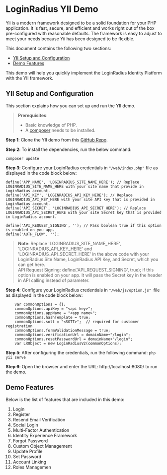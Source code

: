 # LoginRadius YII Demo

Yii is a modern framework designed to be a solid foundation for your PHP application. It is fast, secure, and efficient and works right out of the box pre-configured with reasonable defaults. The framework is easy to adjust to meet your needs because Yii has been designed to be flexible.

This document contains the following two sections: 

- [YII Setup and Configuration](#yiisetupandconfiguration0)
- [Demo Features ](#demofeatures1)

This demo will help you quickly implement the LoginRadius Identity Platform with the YII framework. 

## YII Setup and Configuration

This section explains how you can set up and run the YII demo.


> **Prerequisites**: 
>- Basic knowledge of PHP.
>- A [composer](https://getcomposer.org/download/) needs to be installed.

**Step 1**: Clone the YII demo from this [GitHub Repo](https://github.com/LoginRadius/php-sdk/tree/v2-yii-demo).

**Step 2**: To install the dependencies, run the below command:

    composer update

**Step 3**: Configure your LoginRadius credentials in `"/web/index.php"`  file as displayed in the code block below:


    define('APP_NAME', 'LOGINRADIUS_SITE_NAME_HERE'); // Replace LOGINRADIUS_SITE_NAME_HERE with your site name that provide in LoginRadius account.
    define('API_KEY', 'LOGINRADIUS_API_KEY_HERE'); // Replace LOGINRADIUS_API_KEY_HERE with your site API key that is provided in LoginRadius account.
    define('API_SECRET', 'LOGINRADIUS_API_SECRET_HERE'); // Replace LOGINRADIUS_API_SECRET_HERE with your site Secret key that is provided in LoginRadius account.

    define('API_REQUEST_SIGNING', ''); // Pass boolean true if this option is enabled on you app.
    define('AUTH_FLOW', '');

 
>**Note**: Replace 'LOGINRADIUS_SITE_NAME_HERE', 'LOGINRADIUS_API_KEY_HERE' and 'LOGINRADIUS_API_SECRET_HERE' in the above code with your LoginRadius Site Name, LoginRadius API Key, and Secret, which you can get here.   
API Request Signing: define('API_REQUEST_SIGNING', true); if this option is enabled on your app. It will pass the Secret key in the header in API calling instead of parameter.

**Step 4**: Configure your LoginRadius credentials in `"/web/js/option.js" `file as displayed in the code block below:

```
    var commonOptions = {};
    commonOptions.apiKey = "<api key>";
    commonOptions.appName = "<app name>";
    commonOptions.hashTemplate = true;
    commonOptions.sott = "<SOTT>";  // required for customer registration
    commonOptions.formValidationMessage = true;
    commonOptions.verificationUrl = domainName+"/login";
    commonOptions.resetPasswordUrl = domainName+"/login";
    var LRObject = new LoginRadiusV2(commonOptions);
```

**Step 5**: After configuring the credentials, run the following command:
`php yii serve`

**Step 6**: Open the browser and enter the URL: http://localhost:8080/ to run the demo. 

## Demo Features 

Below is the list of features that are included in this demo:

1. Login
2. Register
3. Resend Email Verification
4. Social Login
5. Multi-Factor Authentication
6. Identity Experience Framework
7. Forgot Password
8. Custom Object Management
9. Update Profile
10. Set Password
11. Account Linking
12. Roles Managemen









